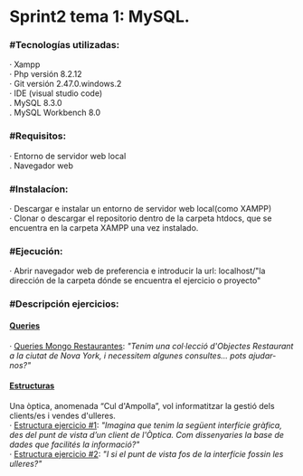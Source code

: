 **<h1>Sprint2 tema 1: MySQL.</h1>**

**<h3>#Tecnologías utilizadas:</h3>**
    · Xampp<br>
    · Php versión 8.2.12<br>
    · Git versión 2.47.0.windows.2<br>
    · IDE (visual studio code)<br>
    . MySQL 8.3.0<br>
    . MySQL Workbench 8.0

**<h3>#Requisitos:</h3>**
    · Entorno de servidor web local<br>
    . Navegador web

**<h3>#Instalacíon:</h3>**
    · Descargar e instalar un entorno de servidor web local(como XAMPP)<br>
    · Clonar o descargar el repositorio dentro de la carpeta htdocs, que se encuentra en la carpeta XAMPP una vez instalado.

**<h3>#Ejecución:</h3>**
    · Abrir navegador web de preferencia e introducir la url: localhost/"la dirección de la carpeta dónde se encuentra el ejercicio o proyecto"

**<h3>#Descripción ejercicios:</h3>**
    <u><h4> Queries </h4></u>
    · <a href="queries/queries_restaurantes.js">Queries Mongo Restaurantes</a>: *"Tenim una col·lecció d'Objectes Restaurant a la ciutat de Nova York, i necessitem algunes consultes... pots ajudar-nos?"*<br>
    <u><h4> Estructuras </h4></u>
    Una òptica, anomenada “Cul d'Ampolla”, vol informatitzar la gestió dels clients/es i vendes d'ulleres.<br>
    · <a href="estructura/Ejercicio1/">Estructura ejercicio #1</a>: *"Imagina que tenim la següent interfície gràfica, des del punt de vista d’un client de l'Òptica. Com dissenyaries la base de dades que facilités la informació?"*<br>
    · <a href="estructura/Ejercicio2/">Estructura ejercicio #2</a>: *"I si el punt de vista fos de la interfície fossin les ulleres?"*<br>
